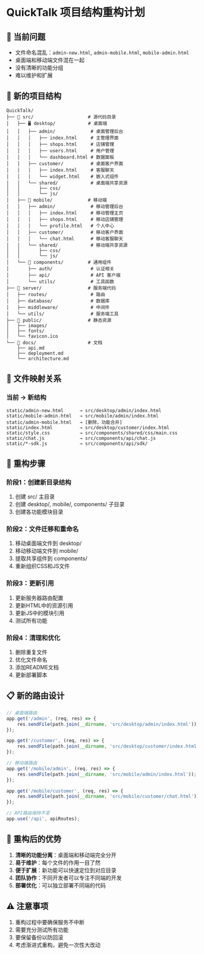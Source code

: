 # QuickTalk 项目结构重构计划

## 🚨 当前问题
- 文件命名混乱：`admin-new.html`, `admin-mobile.html`, `mobile-admin.html`
- 桌面端和移动端文件混在一起
- 没有清晰的功能分组
- 难以维护和扩展

## 🎯 新的项目结构

```
QuickTalk/
├── 📁 src/                    # 源代码目录
│   ├── 🖥️ desktop/            # 桌面端
│   │   ├── admin/             # 桌面管理后台
│   │   │   ├── index.html     # 主管理界面
│   │   │   ├── shops.html     # 店铺管理
│   │   │   ├── users.html     # 用户管理
│   │   │   └── dashboard.html # 数据面板
│   │   ├── customer/          # 桌面客户界面
│   │   │   ├── index.html     # 客服聊天
│   │   │   └── widget.html    # 嵌入式组件
│   │   └── shared/            # 桌面端共享资源
│   │       ├── css/
│   │       └── js/
│   ├── 📱 mobile/             # 移动端
│   │   ├── admin/             # 移动管理后台
│   │   │   ├── index.html     # 移动管理主页
│   │   │   ├── shops.html     # 移动店铺管理
│   │   │   └── profile.html   # 个人中心
│   │   ├── customer/          # 移动客户界面
│   │   │   └── chat.html      # 移动客服聊天
│   │   └── shared/            # 移动端共享资源
│   │       ├── css/
│   │       └── js/
│   └── 🔧 components/         # 通用组件
│       ├── auth/              # 认证相关
│       ├── api/               # API 客户端
│       └── utils/             # 工具函数
├── 📁 server/                 # 服务端代码
│   ├── routes/                # 路由
│   ├── database/              # 数据库
│   ├── middleware/            # 中间件
│   └── utils/                 # 服务端工具
├── 📁 public/                 # 静态资源
│   ├── images/
│   ├── fonts/
│   └── favicon.ico
└── 📁 docs/                   # 文档
    ├── api.md
    ├── deployment.md
    └── architecture.md
```

## 🔄 文件映射关系

### 当前 → 新结构
```
static/admin-new.html      → src/desktop/admin/index.html
static/mobile-admin.html   → src/mobile/admin/index.html
static/admin-mobile.html   → [删除，功能合并]
static/index.html          → src/desktop/customer/index.html
static/style.css           → src/components/shared/css/main.css
static/chat.js             → src/components/api/chat.js
static/*-sdk.js            → src/components/api/sdk/
```

## 🚀 重构步骤

### 阶段1：创建新目录结构
1. 创建 src/ 主目录
2. 创建 desktop/, mobile/, components/ 子目录
3. 创建各功能模块目录

### 阶段2：文件迁移和重命名
1. 移动桌面端文件到 desktop/
2. 移动移动端文件到 mobile/
3. 提取共享组件到 components/
4. 重新组织CSS和JS文件

### 阶段3：更新引用
1. 更新服务器路由配置
2. 更新HTML中的资源引用
3. 更新JS中的模块引用
4. 测试所有功能

### 阶段4：清理和优化
1. 删除重复文件
2. 优化文件命名
3. 添加README文档
4. 更新部署脚本

## 📋 新的路由设计

```javascript
// 桌面端路由
app.get('/admin', (req, res) => {
    res.sendFile(path.join(__dirname, 'src/desktop/admin/index.html'));
});

app.get('/customer', (req, res) => {
    res.sendFile(path.join(__dirname, 'src/desktop/customer/index.html'));
});

// 移动端路由
app.get('/mobile/admin', (req, res) => {
    res.sendFile(path.join(__dirname, 'src/mobile/admin/index.html'));
});

app.get('/mobile/customer', (req, res) => {
    res.sendFile(path.join(__dirname, 'src/mobile/customer/chat.html'));
});

// API路由保持不变
app.use('/api', apiRoutes);
```

## 🎯 重构后的优势

1. **清晰的功能分离**：桌面端和移动端完全分开
2. **易于维护**：每个文件的作用一目了然
3. **便于扩展**：新功能可以快速定位到对应目录
4. **团队协作**：不同开发者可以专注不同端的开发
5. **部署优化**：可以独立部署不同端的代码

## ⚠️ 注意事项

1. 重构过程中要确保服务不中断
2. 需要充分测试所有功能
3. 要保留备份以防回滚
4. 考虑渐进式重构，避免一次性大改动
